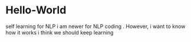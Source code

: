 # Hello-World
self learning for NLP
i am newer for NLP coding . However, i want to know how it works
i think we should keep learning

